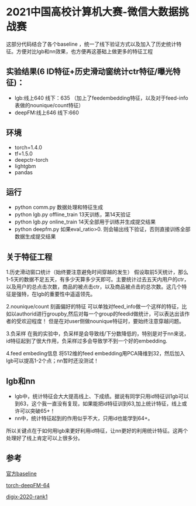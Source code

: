 # 2021中国高校计算机大赛-微信大数据挑战赛
这部分代码结合了各个baseline ，统一了线下验证方式以及加入了历史统计特征。方便对比lgb和nn效果，也方便再这基础上做更多的特征工程
## 实验结果(6 ID特征+历史滑动窗统计ctr特征/曝光特征)：
- lgb:线上640 线下：635 （加上了feedembedding特征，以及对于feed-info表做的nounique/count特征）
- deepFM:线上646 线下:660
## 环境
- torch=1.4.0
- tf=1.5.0
- deepctr-torch
- lightgbm
- pandas
## 运行

- python comm.py 数据处理和特征生成
- python lgb.py offline_train 13天训练，第14天验证
- python lgb.py online_train 14天全部用于训练并生成提交结果
- python deepfm.py 如果eval_ratio>0. 则会输出线下验证，否则直接训练全部数据生成提交结果


## 关于特征工程
1.历史滑动窗口统计（始终要注意避免时间穿越的发生）
假设取前5天统计，那么1-5天的数据不足五天，有多少天算多少天即可。主要统计过去五天内用户的ctr，以及用户的总点击次数，商品的被点击ctr，以及商品被点击的总次数。这几个特征是强特，在lgb的重要性中遥遥领先。

2.nounique/count 刻画偏好的特征
可以单独对feed_info做一个这样的特征，比如以authorid进行groupby,然后对每一个group的feedid做统计，可以表达出该作者的受欢迎程度！
但是在对user侧做nounique特征时，要始终注意穿越问题。

3.负采样
在我的实验中，负采样是会导致线/下分数降低的，特别是对于nn来说，id特征起到了很大作用，负采样过多会导致学不到一个好的embedding.

4.feed embeding信息
将512维的feed embedding用PCA降维到32，然后加入lgb可以提高1-2个点；nn暂时还没测试！
## lgb和nn
- lgb中，统计特征会大大提高线上、下成绩。据说有同学只用id特征训1gb可以到63，这个我一直没有复现，如果能把id特征训到63,加上统计特征，线上或许可以突破65+！
- nn中，统计特征起到的作用似乎不大，只用id也能学到64+。

所以关键点在于如何用lgb来更好利用id特征，让nn更好的利用统计特征。这两个处理好了线上肯定可以上很多分。


## 参考
[官方baseline]()

[torch-deepFM-64](https://developers.weixin.qq.com/community/minihome/article/doc/000a84418480380ae32c62e3d56413)

[digix-2020-rank1](https://github.com/digix2020/digix2020_ctr_rank1) 
